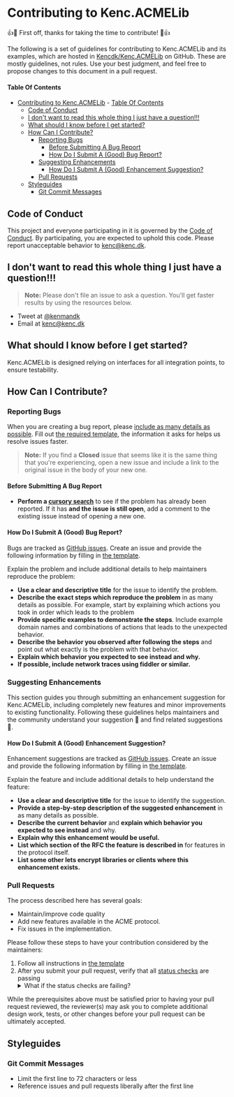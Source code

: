 # Contributing to Kenc.ACMELib

:+1::tada: First off, thanks for taking the time to contribute! :tada::+1:

The following is a set of guidelines for contributing to Kenc.ACMELib and its examples, which are hosted in [Kencdk/Kenc.ACMELib](https://github.com/Kencdk/Kenc.ACMELib) on GitHub. These are mostly guidelines, not rules. Use your best judgment, and feel free to propose changes to this document in a pull request.

#### Table Of Contents
<!-- TOC -->

- [Contributing to Kenc.ACMELib](#contributing-to-kencacmelib)
            - [Table Of Contents](#table-of-contents)
    - [Code of Conduct](#code-of-conduct)
    - [I don't want to read this whole thing I just have a question!!!](#i-dont-want-to-read-this-whole-thing-i-just-have-a-question)
    - [What should I know before I get started?](#what-should-i-know-before-i-get-started)
    - [How Can I Contribute?](#how-can-i-contribute)
        - [Reporting Bugs](#reporting-bugs)
            - [Before Submitting A Bug Report](#before-submitting-a-bug-report)
            - [How Do I Submit A (Good) Bug Report?](#how-do-i-submit-a-good-bug-report)
        - [Suggesting Enhancements](#suggesting-enhancements)
            - [How Do I Submit A (Good) Enhancement Suggestion?](#how-do-i-submit-a-good-enhancement-suggestion)
        - [Pull Requests](#pull-requests)
    - [Styleguides](#styleguides)
        - [Git Commit Messages](#git-commit-messages)

<!-- /TOC -->

## Code of Conduct

This project and everyone participating in it is governed by the [Code of Conduct](CODE_OF_CONDUCT.md). By participating, you are expected to uphold this code. Please report unacceptable behavior to [kenc@kenc.dk](mailto:kenc@kenc.dk).

## I don't want to read this whole thing I just have a question!!!

> **Note:** Please don't file an issue to ask a question. You'll get faster results by using the resources below.

* Tweet at [@kenmandk](https://twitter.com/kenmandk)
* Email at [kenc@kenc.dk](mailto:kenc@kenc.dk)

## What should I know before I get started?

Kenc.ACMELib is designed relying on interfaces for all integration points, to ensure testability.

## How Can I Contribute?

### Reporting Bugs

When you are creating a bug report, please [include as many details as possible](#how-do-i-submit-a-good-bug-report). Fill out [the required template](https://github.com/Kencdk/Kenc.ACMELib/blob/master/.github/ISSUE_TEMPLATE/bug_report.md), the information it asks for helps us resolve issues faster.

> **Note:** If you find a **Closed** issue that seems like it is the same thing that you're experiencing, open a new issue and include a link to the original issue in the body of your new one.

#### Before Submitting A Bug Report

* **Perform a [cursory search](https://github.com/search?q=+is:issue+user:kencdk)** to see if the problem has already been reported. If it has **and the issue is still open**, add a comment to the existing issue instead of opening a new one.

#### How Do I Submit A (Good) Bug Report?

Bugs are tracked as [GitHub issues](https://guides.github.com/features/issues/). Create an issue and provide the following information by filling in [the template](https://github.com/Kencdk/Kenc.ACMELib/blob/master/.github/ISSUE_TEMPLATE/bug_report.md).

Explain the problem and include additional details to help maintainers reproduce the problem:

* **Use a clear and descriptive title** for the issue to identify the problem.
* **Describe the exact steps which reproduce the problem** in as many details as possible. For example, start by explaining which actions you took in order which leads to the problem
* **Provide specific examples to demonstrate the steps**. Include example domain names and combinations of actions that leads to the unexpected behavior.
* **Describe the behavior you observed after following the steps** and point out what exactly is the problem with that behavior.
* **Explain which behavior you expected to see instead and why.**
* **If possible, include network traces using fiddler or similar.**

### Suggesting Enhancements

This section guides you through submitting an enhancement suggestion for Kenc.ACMELib, including completely new features and minor improvements to existing functionality. Following these guidelines helps maintainers and the community understand your suggestion :pencil: and find related suggestions :mag_right:.

#### How Do I Submit A (Good) Enhancement Suggestion?

Enhancement suggestions are tracked as [GitHub issues](https://guides.github.com/features/issues/). Create an issue and provide the following information by filling in [the template](https://github.com/Kencdk/Kenc.ACMELib/blob/master/.github/ISSUE_TEMPLATE/feature_request.md).

Explain the feature and include additional details to help understand the feature:

* **Use a clear and descriptive title** for the issue to identify the suggestion.
* **Provide a step-by-step description of the suggested enhancement** in as many details as possible.
* **Describe the current behavior** and **explain which behavior you expected to see instead** and why.
* **Explain why this enhancement would be useful.** 
* **List which section of the RFC the feature is described in** for features in the protocol itself.
* **List some other lets encrypt libraries or clients where this enhancement exists.**

### Pull Requests

The process described here has several goals:

- Maintain/improve code quality
- Add new features available in the ACME protocol.
- Fix issues in the implementation.

Please follow these steps to have your contribution considered by the maintainers:

1. Follow all instructions in [the template](PULL_REQUEST_TEMPLATE.md)
2. After you submit your pull request, verify that all [status checks](https://help.github.com/articles/about-status-checks/) are passing <details><summary>What if the status checks are failing?</summary>If a status check is failing, and you believe that the failure is unrelated to your change, please leave a comment on the pull request explaining why you believe the failure is unrelated. A maintainer will re-run the status check for you. If we conclude that the failure was a false positive, then we will open an issue to track that problem with our status check suite.</details>

While the prerequisites above must be satisfied prior to having your pull request reviewed, the reviewer(s) may ask you to complete additional design work, tests, or other changes before your pull request can be ultimately accepted.

## Styleguides

### Git Commit Messages

* Limit the first line to 72 characters or less
* Reference issues and pull requests liberally after the first line